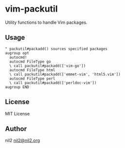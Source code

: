 vim-packutil
============

Utility functions to handle Vim packages.

Usage
-----

```vim
" packutil#packadd() sources specified packages
augroup opt
  autocmd!
  autocmd FileType go
  \ call packutil#packadd(['vim-go'])
  autocmd FileType html
  \ call packutil#packadd(['emmet-vim', 'html5.vim'])
  autocmd FileType perl
  \ call packutil#packadd(['perldoc-vim'])
augroup END
```

License
-------

MIT License

Author
------

nil2 <nil2@nil2.org>
